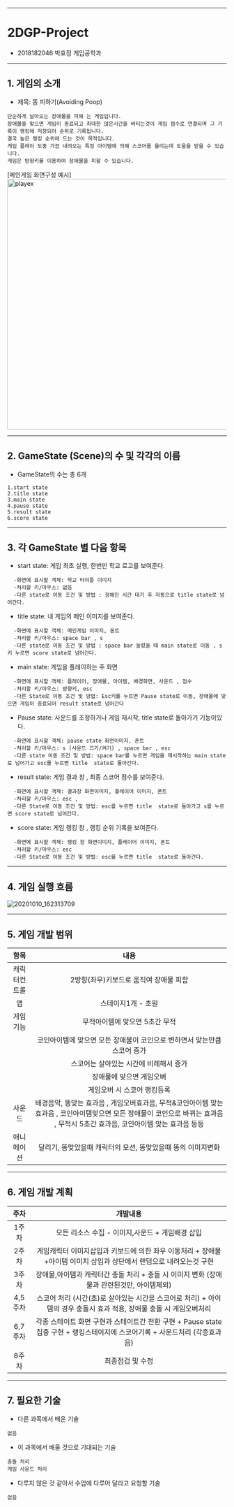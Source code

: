 ***
# 2DGP-Project
+ 2018182046 박효정 게임공학과 
***

## 1. 게임의 소개
+ 제목: 똥 피하기(Avoiding Poop)
```
단순하게 날아오는 장애물을 피해 는 게임입니다.
장애물을 맞으면 게임이 종료되고 최대한 많은시간을 버티는것이 게임 점수로 연결되며 그 기록이 랭킹에 저장되어 순위로 기록됩니다.
결국 높은 랭킹 순위에 드는 것이 목적입니다.
게임 플레이 도중 가끔 내려오는 특정 아이템에 의해 스코어를 올리는데 도움을 받을 수 있습니다.
게임은 방향키를 이용하여 장애물을 피할 수 있습니다.              
```    
[메인게임 화면구성 예시]    
<img width="574" alt="playex" src="https://user-images.githubusercontent.com/63097748/95647230-c2285880-0b08-11eb-83a1-6b6cb84658e4.PNG"> 
    
***
## 2. GameState (Scene)의 수 및 각각의 이름
+ GameState의 수는 총 6개
```
1.start state 
2.title state 
3.main state 
4.pause state 
5.result state 
6.score state
```
***
## 3. 각 GameState 별 다음 항목
+ start state: 게임 최초 실행, 한번만 학교 로고를 보여준다.
```
  -화면에 표시할 객체: 학교 타이틀 이미지   
  -처리할 키/마우스: 없음  
  -다른 state로 이동 조건 및 방법 : 정해진 시간 대기 후 자동으로 title state로 넘어간다.    
```
+ title state: 내 게임의 메인 이미지를 보여준다.  
```
  -화면에 표시할 객체: 메인게임 이미지, 폰트  
  -처리할 키/마우스: space bar , s  
  -다른 state로 이동 조건 및 방법 : space bar 눌렀을 때 main state로 이동 , s키 누르면 score state로 넘어간다.  
```
+ main state: 게임을 플레이하는 주 화면   
```
  -화면에 표시할 객체: 플레이어, 장애물, 아이템, 배경화면, 사운드 , 점수  
  -처리할 키/마우스: 방향키, esc  
  -다른 State로 이동 조건 및 방법: Esc키를 누르면 Pause state로 이동, 장애물에 맞으면 게임이 종료되어 result state로 넘어간다   
```  
+ Pause state: 사운드를 조정하거나 게임 재시작, title state로 돌아가기 기능이있다.  
```  
  -화면에 표시할 객체: pause state 화면이미지, 폰트  
  -처리할 키/마우스: s (사운드 끄기/켜기) , space bar , esc   
  -다른 state 이동 조건 및 방법: space bar를 누르면 게임을 재시작하는 main state로 넘어가고 esc를 누르면 title  state로 돌아간다.  
```  
+ result state: 게임 결과 창 , 최종 스코어 점수를 보여준다.  
``` 
  -화면에 표시할 객체: 결과창 화면이미지, 플레이어 이미지, 폰트  
  -처리할 키/마우스: esc ,
  -다른 State로 이동 조건 및 방법: esc를 누르면 title  state로 돌아가고 s를 누르면 score state로 넘어간다.  
``` 
+ score state: 게임 랭킹 창 , 랭킹 순위 기록을 보여준다.  
``` 
  -화면에 표시할 객체: 랭킹 창 화면이미지, 플레이어 이미지, 폰트  
  -처리할 키/마우스: esc  
  -다른 State로 이동 조건 및 방법: esc를 누르면 title  state로 돌아간다.  
```
***
## 4. 게임 실행 흐름 

![20201010_162313709](https://user-images.githubusercontent.com/63097748/95648828-22bd9280-0b15-11eb-976e-cea669c40c3f.jpg)     

***
## 5. 게임 개발 범위    
|항목|내용 |
|:---:|:---:|
|캐릭터컨트롤|2방향(좌우)키보드로 움직여 장애물 피함|
|맵|스테이지1개 - 초원|
|게임기능|무적아이템에 맞으면 5초간 무적|   
||코인아이템에 맞으면 모든 장애물이 코인으로 변하면서 맞는만큼 스코어 증가 |
||스코어는 살아있는 시간에 비례해서 증가|   
||장애물에 맞으면 게임오버|    
||게임오버 시 스코어 랭킹등록 |    
|사운드|배경음악, 똥맞는 효과음 , 게임오버효과음,   무적&코인아이템 맞는 효과음 , 코인아이템맞으면 모든 장애물이 코인으로 바뀌는 효과음 , 무적시 5초간 효과음, 코인아이템 맞는 효과음 등등|
|애니메이션|달리기,  똥맞았을때 캐릭터의 모션,  똥맞았을떄 똥의 이미지변화|


***
## 6. 게임 개발 계획
|주차|개발내용 |
|:---:|:---:|
|1주차|모든 리소스 수집 - 이미지,사운드 + 게임배경 삽입|
|2주차|게임캐릭터 이미지삽입과 키보드에 의한 좌우 이동처리 + 장애물+아이템 이미지 삽입과 상단에서 랜덤으로 내려오는것 구현 |
|3주차|장애물,아이템과 캐릭터간 충돌 처리 + 충돌 시 이미지 변화 (장애물과 관련된것만, 아이템제외)|   
|4,5주차|스코어 처리  (시간(초)로 살아있는 시간을 스코어로 처리) + 아이템의 경우 충돌시 효과 적용, 장애물 충돌 시 게임오버처리|
|6,7주차| 각종 스테이트 화면 구현과 스테이트간 전환 구현 + Pause state 집중 구현 + 랭킹스테이지에 스코어기록 + 사운드처리 (각종효과음)|    
|8주차|최종점검 및 수정|    



***
## 7. 필요한 기술
- 다른 과목에서 배운 기술
```
없음
```
- 이 과목에서 배울 것으로 기대되는 기술
```
충돌 처리
게임 사운드 처리 
```
- 다루지 않은 것 같아서 수업에 다루어 달라고 요청할 기술
```
없음
```
